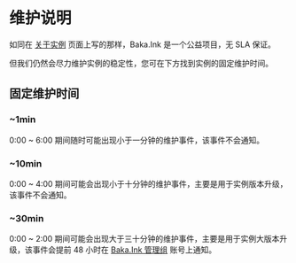 # 维护说明

如同在 [关于实例](https://baka.ink/about) 页面上写的那样，Baka.Ink 是一个公益项目，无 SLA 保证。

但我们仍然会尽力维护实例的稳定性，您可在下方找到实例的固定维护时间。

## 固定维护时间

### ~1min

0:00 ~ 6:00 期间随时可能出现小于一分钟的维护事件，该事件不会通知。

### ~10min

0:00 ~ 4:00 期间可能会出现小于十分钟的维护事件，主要是用于实例版本升级，该事件不会通知。

### ~30min

0:00 ~ 2:00 期间可能会出现大于三十分钟的维护事件，主要是用于实例大版本升级，该事件会提前 48 小时在 [Baka.Ink 管理组](https://baka.ink/@baka) 账号上通知。